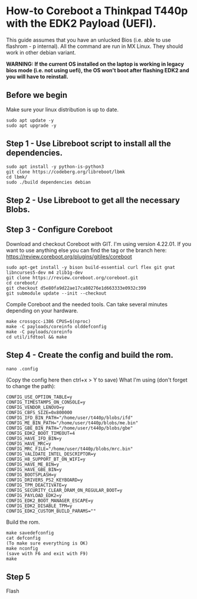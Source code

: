 # How-to Coreboot a Thinkpad T440p with the EDK2 Payload (UEFI).

This guide assumes that you have an unlucked Bios (i.e. able to use flashrom - p internal).
All the command are run in MX Linux. They should work in other debian variant.

**WARNING: If the current OS installed on the laptop is working in legacy bios mode (i.e. not using uefi), the OS won't boot after flashing EDK2 and you will have to reinstall.**

## Before we begin
Make sure your linux distribution is up to date.
```
sudo apt update -y
sudo apt upgrade -y
```

## Step 1 - Use Libreboot script to install all the dependencies.
```
sudo apt install -y python-is-python3
git clone https://codeberg.org/libreboot/lbmk
cd lbmk/
sudo ./build dependencies debian 
```
## Step 2 - Use Libreboot to get all the necessary Blobs.


## Step 3 - Configure Coreboot
Download and checkout Coreboot with GIT. I'm using version 4.22.01. If you want to use anything else you can find the tag or the branch here:
https://review.coreboot.org/plugins/gitiles/coreboot
```
sudo apt-get install -y bison build-essential curl flex git gnat libncurses5-dev m4 zlib1g-dev
git clone https://review.coreboot.org/coreboot.git
cd coreboot/
git checkout d5e80fa9d22ae17ca80276e1d663333e0932c399
git submodule update --init --checkout
```
Compile Coreboot and the needed tools.
Can take several minutes depending on your hardware.
```
make crossgcc-i386 CPUS=$(nproc)
make -C payloads/coreinfo olddefconfig
make -C payloads/coreinfo
cd util/ifdtool && make
```
## Step 4 - Create the config and build the rom.
```
nano .config
```
(Copy the config here then ctrl+x > Y to save)
What I'm using (don't forget to change the path):
```
CONFIG_USE_OPTION_TABLE=y
CONFIG_TIMESTAMPS_ON_CONSOLE=y
CONFIG_VENDOR_LENOVO=y
CONFIG_CBFS_SIZE=0x800000
CONFIG_IFD_BIN_PATH="/home/user/t440p/blobs/ifd"
CONFIG_ME_BIN_PATH="/home/user/t440p/blobs/me.bin"
CONFIG_GBE_BIN_PATH="/home/user/t440p/blobs/gbe"
CONFIG_EDK2_BOOT_TIMEOUT=4
CONFIG_HAVE_IFD_BIN=y
CONFIG_HAVE_MRC=y
CONFIG_MRC_FILE="/home/user/t440p/blobs/mrc.bin"
CONFIG_VALIDATE_INTEL_DESCRIPTOR=y
CONFIG_H8_SUPPORT_BT_ON_WIFI=y
CONFIG_HAVE_ME_BIN=y
CONFIG_HAVE_GBE_BIN=y
CONFIG_BOOTSPLASH=y
CONFIG_DRIVERS_PS2_KEYBOARD=y
CONFIG_TPM_DEACTIVATE=y
CONFIG_SECURITY_CLEAR_DRAM_ON_REGULAR_BOOT=y
CONFIG_PAYLOAD_EDK2=y
CONFIG_EDK2_BOOT_MANAGER_ESCAPE=y
CONFIG_EDK2_DISABLE_TPM=y
CONFIG_EDK2_CUSTOM_BUILD_PARAMS=""
```
Build the rom.
```
make savedefconfig
cat defconfig
(To make sure everything is OK)
make nconfig
(save with F6 and exit with F9)
make
```


## Step 5
Flash
